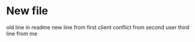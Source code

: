 # New file

old line in readme
new line from first client
conflict from second user
third line from me
